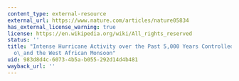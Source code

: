 ```yaml
---
content_type: external-resource
external_url: https://www.nature.com/articles/nature05834
has_external_license_warning: true
license: https://en.wikipedia.org/wiki/All_rights_reserved
status: ''
title: "Intense Hurricane Activity over the Past 5,000 Years Controlled by El Ni\xF1\
  o\_and the West African Monsoon"
uid: 983d8d4c-6073-4b5a-b055-292d14d4b481
wayback_url: ''
---
```

